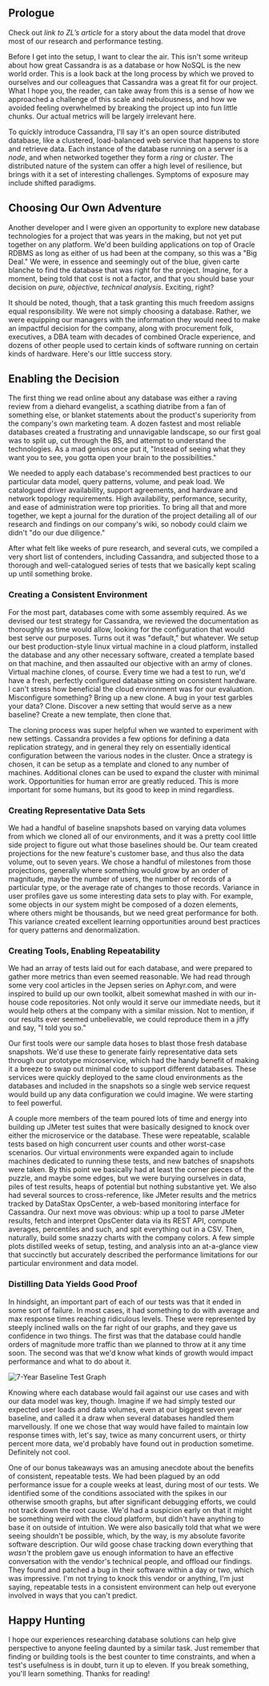 ## Prologue

Check out *link to ZL’s article* for a story about the data model that drove most of our research and performance testing.

Before I get into the setup, I want to clear the air. This isn't some writeup about how great Cassandra is as a database or how NoSQL is the new world order. This is a look back at the long process by which we proved to ourselves and our colleagues that Cassandra was a great fit for our project. What I hope you, the reader, can take away from this is a sense of how we approached a challenge of this scale and nebulousness, and how we avoided feeling overwhelmed by breaking the project up into fun little chunks. Our actual metrics will be largely irrelevant here.

To quickly introduce Cassandra, I'll say it's an open source distributed database, like a clustered, load-balanced web service that happens to store and retrieve data. Each instance of the database running on a server is a *node*, and when networked together they form a *ring* or *cluster*. The distributed nature of the system can offer a high level of resilience, but brings with it a set of interesting challenges. Symptoms of exposure may include shifted paradigms. 

## Choosing Our Own Adventure

Another developer and I were given an opportunity to explore new database technologies for a project that was years in the making, but not yet put together on any platform. We'd been building applications on top of Oracle RDBMS as long as either of us had been at the company, so this was a "Big Deal." We were, in essence and seemingly out of the blue, given carte blanche to find the database that was right for the project. Imagine, for a moment, being told that cost is not a factor, and that you should base your decision on *pure, objective, technical analysis*. Exciting, right?

It should be noted, though, that a task granting this much freedom assigns equal responsibility. We were not simply choosing a database. Rather, we were equipping our managers with the information they would need to make an impactful decision for the company, along with procurement folk, executives, a DBA team with decades of combined Oracle experience, and dozens of other people used to certain kinds of software running on certain kinds of hardware. Here's our little success story.

## Enabling the Decision

The first thing we read online about any database was either a raving review from a diehard evangelist, a scathing diatribe from a fan of something else, or blanket statements about the product's superiority from the company's own marketing team. A dozen fastest and most reliable databases created a frustrating and unnavigable landscape, so our first goal was to split up, cut through the BS, and attempt to understand the technologies. As a mad genius once put it, "Instead of seeing what they want you to see, you gotta open your brain to the possibilities."

We needed to apply each database's recommended best practices to our particular data model, query patterns, volume, and peak load. We catalogued driver availability, support agreements, and hardware and network topology requirements. High availability, performance, security, and ease of administration were top priorities. To bring all that and more together, we kept a journal for the duration of the project detailing all of our research and findings on our company's wiki, so nobody could claim we didn't "do our due diligence."

After what felt like weeks of pure research, and several cuts, we compiled a very short list of contenders, including Cassandra, and subjected those to a thorough and well-catalogued series of tests that we basically kept scaling up until something broke.

### Creating a Consistent Environment

For the most part, databases come with some assembly required. As we devised our test strategy for Cassandra, we reviewed the documentation as thoroughly as time would allow, looking for the configuration that would best serve our purposes. Turns out it was "default," but whatever. We setup our best production-style linux virtual machine in a cloud platform, installed the database and any other necessary software, created a template based on that machine, and then assaulted our objective with an army of clones. Virtual machine clones, of course. Every time we had a test to run, we'd have a fresh, perfectly configured database sitting on consistent hardware. I can't stress how beneficial the cloud environment was for our evaluation. Misconfigure something? Bring up a new clone. A bug in your test garbles your data? Clone. Discover a new setting that would serve as a new baseline? Create a new template, then clone that.

The cloning process was super helpful when we wanted to experiment with new settings. Cassandra provides a few options for defining a data replication strategy, and in general they rely on essentially identical configuration between the various nodes in the cluster. Once a strategy is chosen, it can be setup as a template and cloned to any number of machines. Additional clones can be used to expand the cluster with minimal work. Opportunities for human error are greatly reduced. This is more important for some humans, but its good to keep in mind regardless.

### Creating Representative Data Sets

We had a handful of baseline snapshots based on varying data volumes from which we cloned all of our environments, and it was a pretty cool little side project to figure out what those baselines should be. Our team created projections for the new feature's customer base, and thus also the data volume, out to seven years. We chose a handful of milestones from those projections, generally where something would grow by an order of magnitude, maybe the number of users, the number of records of a particular type, or the average rate of changes to those records. Variance in user profiles gave us some interesting data sets to play with. For example, some objects in our system might be composed of a dozen elements, where others might be thousands, but we need great performance for both. This variance created excellent learning opportunities around best practices for query patterns and denormalization.

### Creating Tools, Enabling Repeatability

We had an array of tests laid out for each database, and were prepared to gather more metrics than even seemed reasonable. We had read through some very cool articles in the Jepsen series on Aphyr.com, and were inspired to build up our own toolkit, albeit somewhat mashed in with our in-house code repositories. Not only would it serve our immediate needs, but it would help others at the company with a similar mission. Not to mention, if our results ever seemed unbelievable, we could reproduce them in a jiffy and say, "I told you so."

Our first tools were our sample data hoses to blast those fresh database snapshots. We'd use these to generate fairly representative data sets through our prototype microservice, which had the handy benefit of making it a breeze to swap out minimal code to support different databases. These services were quickly deployed to the same cloud environments as the databases and included in the snapshots so a single web service request would build up any data configuration we could imagine. We were starting to feel powerful.

A couple more members of the team poured lots of time and energy into building up JMeter test suites that were basically designed to knock over either the microservice or the database. These were repeatable, scalable tests based on high concurrent user counts and other worst-case scenarios. Our virtual environments were expanded again to include machines dedicated to running these tests, and new batches of snapshots were taken. 
By this point we basically had at least the corner pieces of the puzzle, and maybe some edges, but we were burying ourselves in data, piles of test results, heaps of potential but nothing substantive yet. We also had several sources to cross-reference, like JMeter results and the metrics tracked by DataStax OpsCenter, a web-based monitoring interface for Cassandra. Our next move was obvious: whip up a tool to parse JMeter results, fetch and interpret OpsCenter data via its REST API, compute averages, percentiles and such, and spit everything out in a CSV. Then, naturally, build some snazzy charts with the company colors. A few simple plots distilled weeks of setup, testing, and analysis into an at-a-glance view that succinctly but accurately described the performance limitations for our particular environment and data model.

### Distilling Data Yields Good Proof

In hindsight, an important part of each of our tests was that it ended in some sort of failure. In most cases, it had something to do with average and max response times reaching ridiculous levels. These were represented by steeply inclined walls on the far right of our graphs, and they gave us confidence in two things. The first was that the database could handle orders of magnitude more traffic than we planned to throw at it any time soon. The second was that we'd know what kinds of growth would impact performance and what to do about it.

![7-Year Baseline Test Graph](https://openmerchantaccount.com/img/vf_7yr_3n_baseline_chart_a2.png "Note the rapid growth in response times, as if the tubes are getting clogged.")

Knowing where each database would fail against our use cases and with our data model was key, though. Imagine if we had simply tested our expected user loads and data volumes, even at our biggest seven year baseline, and called it a draw when several databases handled them marvellously. If one we chose that way would have failed to maintain low response times with, let's say, twice as many concurrent users, or thirty percent more data, we'd probably have found out in production sometime. Definitely not cool.

One of our bonus takeaways was an amusing anecdote about the benefits of consistent, repeatable tests. We had been plagued by an odd performance issue for a couple weeks at least, during most of our tests. We identified some of the conditions associated with the spikes in our otherwise smooth graphs, but after significant debugging efforts, we could not track down the root cause. We'd had a suspicion early on that it might be something weird with the cloud platform, but didn't have anything to base it on outside of intuition. We were also basically told that what we were seeing shouldn't be possible, which, by the way, is my absolute favorite software description. Our wild goose chase tracking down everything that *wasn't* the problem gave us enough information to have an effective conversation with the vendor's technical people, and offload our findings. They found and patched a bug in their software within a day or two, which was impressive. I'm not trying to knock this vendor or anything, I'm just saying, repeatable tests in a consistent environment can help out everyone involved in ways that you can't predict.

## Happy Hunting

I hope our experiences researching database solutions can help give perspective to anyone feeling daunted by a similar task. Just remember that finding or building tools is the best counter to time constraints, and when a test's usefulness is in doubt, turn it up to eleven. If you break something, you'll learn something. Thanks for reading!